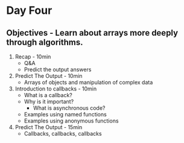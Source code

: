 # Day Four
## Objectives - Learn about arrays more deeply through algorithms.
1. Recap - 10min
    - Q&A
    - Predict the output answers
2. Predict The Output - 10min
    - Arrays of objects and manipulation of complex data
3. Introduction to callbacks - 10min
    - What is a callback?
    - Why is it important?
        - What is asynchronous code?
    - Examples using named functions
    - Examples using anonymous functions
4. Predict The Output - 15min
    - Callbacks, callbacks, callbacks
